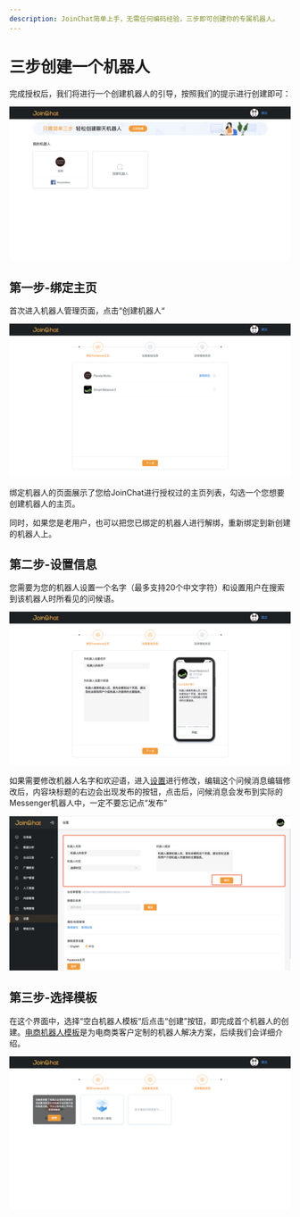 ```yaml
---
description: JoinChat简单上手，无需任何编码经验，三步即可创建你的专属机器人。
---
```


# 三步创建一个机器人

完成授权后，我们将进行一个创建机器人的引导，按照我们的提示进行创建即可：

![&#x673A;&#x5668;&#x4EBA;&#x7BA1;&#x7406;&#x9875;&#x9762;](../.gitbook/assets/image%20%282%29.png)

## 第一步-绑定主页

首次进入机器人管理页面，点击“创建机器人“

![&#x7ED1;&#x5B9A;&#x673A;&#x5668;&#x4EBA;](../.gitbook/assets/image%20%2861%29.png)

绑定机器人的页面展示了您给JoinChat进行授权过的主页列表，勾选一个您想要创建机器人的主页。

同时，如果您是老用户，也可以把您已绑定的机器人进行解绑，重新绑定到新创建的机器人上。

## 第二步-设置信息

您需要为您的机器人设置一个名字（最多支持20个中文字符）和设置用户在搜索到该机器人时所看见的问候语。

![&#x8BBE;&#x7F6E;&#x57FA;&#x7840;&#x4FE1;&#x606F;](../.gitbook/assets/image%20%2851%29.png)

如果需要修改机器人名字和欢迎语，进入[设置](../general-function/she-zhi.md)进行修改，编辑这个问候消息编辑修改后，内容块标题的右边会出现发布的按钮，点击后，问候消息会发布到实际的Messenger机器人中，一定不要忘记点“发布”

![&#x4FEE;&#x6539;&#x673A;&#x5668;&#x4EBA;&#x57FA;&#x7840;&#x4FE1;&#x606F;](../.gitbook/assets/image%20%2836%29.png)

## 第三步-选择模板

在这个界面中，选择“空白机器人模板“后点击“创建”按钮，即完成首个机器人的创建。[电商机器人模板](../advanced-functions/dian-shang-guan-li-1.md)是为电商类客户定制的机器人解决方案，后续我们会详细介绍。

![&#x9009;&#x62E9;&#x6A21;&#x677F;](../.gitbook/assets/image%20%2823%29.png)



